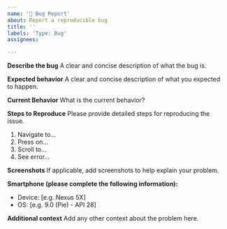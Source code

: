```yaml
---
name: '🐛 Bug Report'
about: Report a reproducible bug
title: ''
labels: 'Type: Bug'
assignees:

---
```


**Describe the bug**
A clear and concise description of what the bug is.

**Expected behavior**
A clear and concise description of what you expected to happen.

**Current Behavior**
What is the current behavior?

**Steps to Reproduce**
Please provide detailed steps for reproducing the issue.
1. Navigate to...
2. Press on...
3. Scroll to...
4. See error...

**Screenshots**
If applicable, add screenshots to help explain your problem.

**Smartphone (please complete the following information):**
 - Device: [e.g. Nexus 5X]
 - OS: [e.g. 9.0 (Pie) - API 28]

**Additional context**
Add any other context about the problem here.

